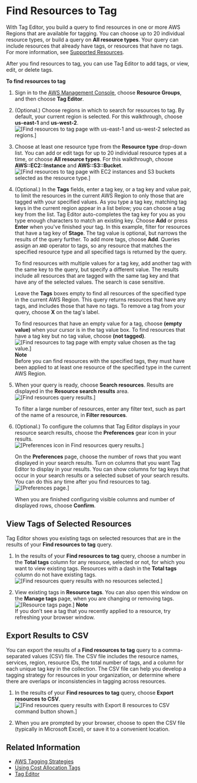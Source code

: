 # Find Resources to Tag<a name="find-resources-to-tag"></a>

With Tag Editor, you build a query to find resources in one or more AWS Regions that are available for tagging\. You can choose up to 20 individual resource types, or build a query on **All resource types**\. Your query can include resources that already have tags, or resources that have no tags\. For more information, see [Supported Resources](supported-resources.md)\.

After you find resources to tag, you can use Tag Editor to add tags, or view, edit, or delete tags\.

**To find resources to tag**

1. Sign in to the [AWS Management Console](https://console.aws.amazon.com/console/home), choose **Resource Groups**, and then choose **Tag Editor**\.

1. \(Optional\.\) Choose regions in which to search for resources to tag\. By default, your current region is selected\. For this walkthrough, choose **us\-east\-1** and **us\-west\-2**\.  
![\[Find resources to tag page with us-east-1 and us-west-2 selected as regions.\]](http://docs.aws.amazon.com/ARG/latest/userguide/images/te_findresources_regions.png)

1. Choose at least one resource type from the **Resource type** drop\-down list\. You can add or edit tags for up to 20 individual resource types at a time, or choose **All resource types**\. For this walkthrough, choose **AWS::EC2::Instance** and **AWS::S3::Bucket**\.  
![\[Find resources to tag page with EC2 instances and S3 buckets selected as the resource type.\]](http://docs.aws.amazon.com/ARG/latest/userguide/images/te_findresource.png)

1. \(Optional\.\) In the **Tags** fields, enter a tag key, or a tag key and value pair, to limit the resources in the current AWS Region to only those that are tagged with your specified values\. As you type a tag key, matching tag keys in the current region appear in a list below; you can choose a tag key from the list\. Tag Editor auto\-completes the tag key for you as you type enough characters to match an existing key\. Choose **Add** or press **Enter** when you've finished your tag\. In this example, filter for resources that have a tag key of **Stage**\. The tag value is optional, but narrows the results of the query further\. To add more tags, choose **Add**\. Queries assign an `AND` operator to tags, so any resource that matches the specified resource type and all specified tags is returned by the query\.

   To find resources with multiple values for a tag key, add another tag with the same key to the query, but specify a different value\. The results include all resources that are tagged with the same tag key and that have any of the selected values\. The search is case sensitive\.

   Leave the **Tags** boxes empty to find all resources of the specified type in the current AWS Region\. This query returns resources that have any tags, and includes those that have no tags\. To remove a tag from your query, choose **X** on the tag's label\.

   To find resources that have an empty value for a tag, choose **\(empty value\)** when your cursor is in the tag value box\. To find resources that have a tag key but no tag value, choose **\(not tagged\)**\.  
![\[Find resources to tag page with empty value chosen as the tag value.\]](http://docs.aws.amazon.com/ARG/latest/userguide/images/te_findresource_emptyvalue.png)
**Note**  
Before you can find resources with the specified tags, they must have been applied to at least one resource of the specified type in the current AWS Region\.

1. When your query is ready, choose **Search resources**\. Results are displayed in the **Resource search results** area\.  
![\[Find resources query results.\]](http://docs.aws.amazon.com/ARG/latest/userguide/images/te_findresources_results.png)

   To filter a large number of resources, enter any filter text, such as part of the name of a resource, in **Filter resources**\.

1. \(Optional\.\) To configure the columns that Tag Editor displays in your resource search results, choose the **Preferences** gear icon in your results\.  
![\[Preferences icon in Find resources query results.\]](http://docs.aws.amazon.com/ARG/latest/userguide/images/te_findresources_columnsettings.png)

   On the **Preferences** page, choose the number of rows that you want displayed in your search results\. Turn on columns that you want Tag Editor to display in your results\. You can show columns for tag keys that occur in your search results or a selected subset of your search results\. You can do this any time after you find resources to tag\.  
![\[Preferences page.\]](http://docs.aws.amazon.com/ARG/latest/userguide/images/te_findresources_preferences.png)

   When you are finished configuring visible columns and number of displayed rows, choose **Confirm**\.

## View Tags of Selected Resources<a name="tagging-resources-view"></a>

Tag Editor shows you existing tags on selected resources that are in the results of your **Find resources to tag** query\.

1. In the results of your **Find resources to tag** query, choose a number in the **Total tags** column for any resource, selected or not, for which you want to view existing tags\. Resources with a dash in the **Total tags** column do not have existing tags\.  
![\[Find resources query results with no resources selected.\]](http://docs.aws.amazon.com/ARG/latest/userguide/images/te_view_tags_query.png)

1. View existing tags in **Resource tags**\. You can also open this window on the **Manage tags** page, when you are changing or removing tags\.  
![\[Resource tags page.\]](http://docs.aws.amazon.com/ARG/latest/userguide/images/te_view_tags.png)
**Note**  
If you don’t see a tag that you recently applied to a resource, try refreshing your browser window\.

## Export Results to CSV<a name="tagging-resources-csv"></a>

You can export the results of a **Find resources to tag** query to a comma\-separated values \(CSV\) file\. The CSV file includes the resource names, services, region, resource IDs, the total number of tags, and a column for each unique tag key in the collection\. The CSV file can help you develop a tagging strategy for resources in your organization, or determine where there are overlaps or inconsistencies in tagging across resources\.

1. In the results of your **Find resources to tag** query, choose **Export resources to CSV**\.  
![\[Find resources query results with Export 8 resources to CSV command button shown.\]](http://docs.aws.amazon.com/ARG/latest/userguide/images/te_view_tags_query.png)

1. When you are prompted by your browser, choose to open the CSV file \(typically in Microsoft Excel\), or save it to a convenient location\.

## Related Information<a name="related-info-finding-resources"></a>
+ [AWS Tagging Strategies](https://aws.amazon.com/answers/account-management/aws-tagging-strategies/)
+ [Using Cost Allocation Tags](https://docs.aws.amazon.com/awsaccountbilling/latest/aboutv2/cost-alloc-tags.html#allocation-what)
+ [Tag Editor](tag-editor.md)